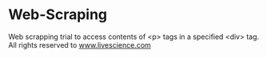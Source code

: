 # Web-Scraping
Web scrapping trial to access contents of \<p> tags in a specified \<div> tag.<br>
All rights reserved to www.livescience.com
